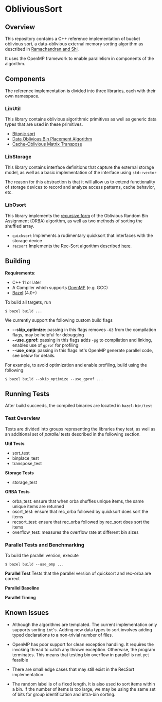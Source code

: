 # ObliviousSort
## Overview
This repository contains a C++ reference implementation of
bucket oblivious sort, a data-oblivious external memory sorting algorithm
as described in [Ramachandran and Shi](https://arxiv.org/abs/2008.00332).

It uses the OpenMP framework to enable parallelism in components of the
algorithm.

## Components
The reference implementation is divided into three libraries, each with their
own namespace.

### LibUtil
This library contains oblivious algorithmic primitives as well as generic
data types that are used in these primitives.
- [Bitonic sort](https://en.wikipedia.org/wiki/Bitonic_sorter)
- [Data Oblivious Bin Placement Algorithm](https://arxiv.org/pdf/2008.00332.pdf#page=21)
- [Cache-Oblivious Matrix Transpose](http://supertech.csail.mit.edu/papers/FrigoLePr12.pdf#page=6)

### LibStorage
This library contains interface definitions that capture the external storage
model, as well as a basic implementation of the interface using `std::vector`

The reason for this abstraction is that it will allow us to
extend functionality of storage devices to record and analyze access patterns,
cache behavior, etc.

### LibOsort
This library implements the [recursive form](arxiv.org/pdf/2008.00332.pdf#page=24)
of the Oblivious Random Bin Assignment (ORBA)
algorithm, as well as two methods of sorting the shuffled array.
- `quicksort` Implements a rudimentary quicksort that interfaces with the
storage device
- `recsort` Implements the Rec-Sort algorithm described [here](arxiv.org/pdf/2008.00332.pdf#page=30).

## Building

**Requirements**:
- C++ 11 or later
- A Compiler which supports [OpenMP](https://www.openmp.org/) (e.g. GCC)
- [Bazel](https://www.bazel.build/) (4.0+)

To build all targets, run

```
$ bazel build ...
```

We currently support the following custom build flags
- **--skip_optimize**: passing in this flags removes `-O3` from the compilation flags, may be helpful for debugging
- **--use_gprof**: passing in this flags adds `-pg` to compilation and linking, enables use of `gprof` for profiling
- **--use_omp**: passing in this flags let's OpenMP generate parallel code, see below for details.

For example, to avoid optimization and enable profiling, build using the following
```
$ bazel build --skip_optimize --use_gprof ...
```

## Running Tests
After build succeeds, the compiled binaries are located in `bazel-bin/test`

### Test Overview
Tests are divided into groups representing the libraries they test, as well as
an additional set of *parallel* tests described in the following section.

**Util Tests**  
- sort_test
- binplace_test
- transpose_test

**Storage Tests**
- storage_test 

**ORBA Tests**
- orba_test: ensure that when orba shuffles unique items, the same unique items are returned
- osort_test: ensure that rec_orba followed by quicksort does sort the items
- recsort_test: ensure that rec_orba followed by rec_sort does sort the items
- overflow_test: measures the overflow rate at different bin sizes

### Parallel Tests and Benchmarking
To build the parallel version, execute 
```
$ bazel build --use_omp ...
``` 
**Parallel Test**
Tests that the parallel version of quicksort and rec-orba are correct

**Parallel Baseline**

**Parallel Timing**

## Known Issues
- Although the algorithms are templated. The current implementation only supports
sorting `int`'s. Adding new data types to sort involves adding typed declarations
to a non-trivial number of files.

- OpenMP has poor support for clean exception handling. It requires the invoking
thread to catch any thrown exception. Otherwise, the program terminates. This
means that testing bin overflow in parallel is not yet feasible

- There are small edge cases that may still exist in the RecSort implementation

- The random label is of a fixed length. It is also used to sort items within
a bin. If the number of items is too large, we may be using the same set of
bits for group identification and intra-bin sorting.
